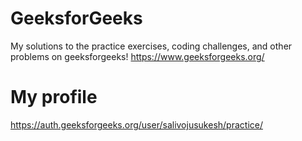 # GeeksforGeeks
My solutions to the practice exercises, coding challenges, and other problems on geeksforgeeks! https://www.geeksforgeeks.org/

# My profile
https://auth.geeksforgeeks.org/user/salivojusukesh/practice/
